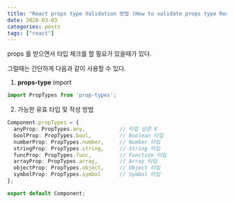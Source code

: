 ```yaml
---
title: "React props type Validation 방법 (How to validate props type React JS)"
date: 2020-03-03
categories: posts
tags: ["react"]
---
```


props 를 받으면서 타입 체크를 할 필요가 있을때가 있다.

그럴때는 간단하게 다음과 같이 사용할 수 있다.

1. **props-type** import

```ts
import PropTypes from 'prop-types';
```

2. 가능한 유효 타입 및 작성 방법

```ts
Component.propTypes = {
  anyProp: PropTypes.any,           // 타입 상관 X
  boolProp: PropTypes.bool,         // Boolean 타입
  numberProp: PropTypes.number,     // Number 타입
  stringProp: PropTypes.string,     // String 타입
  funcProp: PropTypes.func,         // Function 타입
  arrayProp: PropTypes.array,       // Array 타입
  objectProp: PropTypes.object,     // Object 타입
  symbolProp: PropTypes.symbol      // Symbol 타입
};

export default Component;
```
